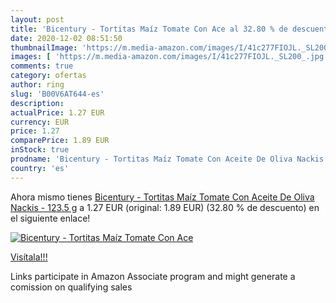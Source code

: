 ```yaml
---
layout: post
title: 'Bicentury - Tortitas Maíz Tomate Con Ace al 32.80 % de descuento'
date: 2020-12-02 08:51:50
thumbnailImage: 'https://m.media-amazon.com/images/I/41c277FIOJL._SL200_.jpg'
images: [ 'https://m.media-amazon.com/images/I/41c277FIOJL._SL200_.jpg' ]
comments: true
category: ofertas
author: ring
slug: 'B00V6AT644-es'
description:
actualPrice: 1.27 EUR
currency: EUR
price: 1.27
comparePrice: 1.89 EUR
inStock: true
prodname: 'Bicentury - Tortitas Maíz Tomate Con Aceite De Oliva Nackis - 123.5 g'
country: 'es'
---
```


Ahora mismo tienes [Bicentury - Tortitas Maíz Tomate Con Aceite De Oliva Nackis - 123.5 g](https://www.amazon.es/dp/B00V6AT644/?tag=tolees-21) a 1.27 EUR (original: 1.89 EUR) (32.80 %  de descuento) en el siguiente enlace!

[![Bicentury - Tortitas Maíz Tomate Con Ace](https://m.media-amazon.com/images/I/41c277FIOJL._SL200_.jpg)](https://www.amazon.es/dp/B00V6AT644/?tag=tolees-21)

[Visítala!!!](https://www.amazon.es/dp/B00V6AT644/?tag=tolees-21)

Links participate in Amazon Associate program and might generate a comission on qualifying sales
